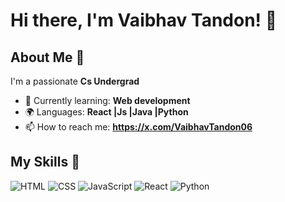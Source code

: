 # Hi there, I'm Vaibhav Tandon! 👋


## About Me 🚀

I'm a passionate **Cs Undergrad**
- 🌱 Currently learning: **Web development**
- 🌍 Languages: **React |Js |Java |Python**
- 📫 How to reach me: **https://x.com/VaibhavTandon06**

## My Skills 🧠

![HTML](https://img.shields.io/badge/-HTML-E34F26?style=flat-square&logo=html5&logoColor=white)
![CSS](https://img.shields.io/badge/-CSS-1572B6?style=flat-square&logo=css3&logoColor=white)
![JavaScript](https://img.shields.io/badge/-JavaScript-F7DF1E?style=flat-square&logo=javascript&logoColor=black)
![React](https://img.shields.io/badge/-React-61DAFB?style=flat-square&logo=react&logoColor=black)
![Python](https://img.shields.io/badge/Python-FFD43B?style=for-the-badge&logo=python&logoColor=blue)


